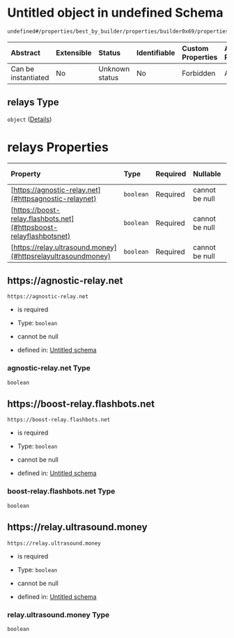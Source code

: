 # Untitled object in undefined Schema

```txt
undefined#/properties/best_by_builder/properties/builder0x69/properties/relays
```



| Abstract            | Extensible | Status         | Identifiable | Custom Properties | Additional Properties | Access Restrictions | Defined In                                                         |
| :------------------ | :--------- | :------------- | :----------- | :---------------- | :-------------------- | :------------------ | :----------------------------------------------------------------- |
| Can be instantiated | No         | Unknown status | No           | Forbidden         | Allowed               | none                | [Bid.schema.json\*](../out/Bid.schema.json "open original schema") |

## relays Type

`object` ([Details](bid-properties-best_by_builder-properties-builder0x69-properties-relays.md))

# relays Properties

| Property                                                           | Type      | Required | Nullable       | Defined by                                                                                                                                                                                                                                                     |
| :----------------------------------------------------------------- | :-------- | :------- | :------------- | :------------------------------------------------------------------------------------------------------------------------------------------------------------------------------------------------------------------------------------------------------------- |
| [https://agnostic-relay.net](#httpsagnostic-relaynet)              | `boolean` | Required | cannot be null | [Untitled schema](bid-properties-best_by_builder-properties-builder0x69-properties-relays-properties-agnostic-relaynet.md "undefined#/properties/best_by_builder/properties/builder0x69/properties/relays/properties/https://agnostic-relay.net")              |
| [https://boost-relay.flashbots.net](#httpsboost-relayflashbotsnet) | `boolean` | Required | cannot be null | [Untitled schema](bid-properties-best_by_builder-properties-builder0x69-properties-relays-properties-boost-relayflashbotsnet.md "undefined#/properties/best_by_builder/properties/builder0x69/properties/relays/properties/https://boost-relay.flashbots.net") |
| [https://relay.ultrasound.money](#httpsrelayultrasoundmoney)       | `boolean` | Required | cannot be null | [Untitled schema](bid-properties-best_by_builder-properties-builder0x69-properties-relays-properties-relayultrasoundmoney.md "undefined#/properties/best_by_builder/properties/builder0x69/properties/relays/properties/https://relay.ultrasound.money")       |

## https\://agnostic-relay.net



`https://agnostic-relay.net`

* is required

* Type: `boolean`

* cannot be null

* defined in: [Untitled schema](bid-properties-best_by_builder-properties-builder0x69-properties-relays-properties-agnostic-relaynet.md "undefined#/properties/best_by_builder/properties/builder0x69/properties/relays/properties/https://agnostic-relay.net")

### agnostic-relay.net Type

`boolean`

## https\://boost-relay.flashbots.net



`https://boost-relay.flashbots.net`

* is required

* Type: `boolean`

* cannot be null

* defined in: [Untitled schema](bid-properties-best_by_builder-properties-builder0x69-properties-relays-properties-boost-relayflashbotsnet.md "undefined#/properties/best_by_builder/properties/builder0x69/properties/relays/properties/https://boost-relay.flashbots.net")

### boost-relay.flashbots.net Type

`boolean`

## https\://relay.ultrasound.money



`https://relay.ultrasound.money`

* is required

* Type: `boolean`

* cannot be null

* defined in: [Untitled schema](bid-properties-best_by_builder-properties-builder0x69-properties-relays-properties-relayultrasoundmoney.md "undefined#/properties/best_by_builder/properties/builder0x69/properties/relays/properties/https://relay.ultrasound.money")

### relay.ultrasound.money Type

`boolean`
